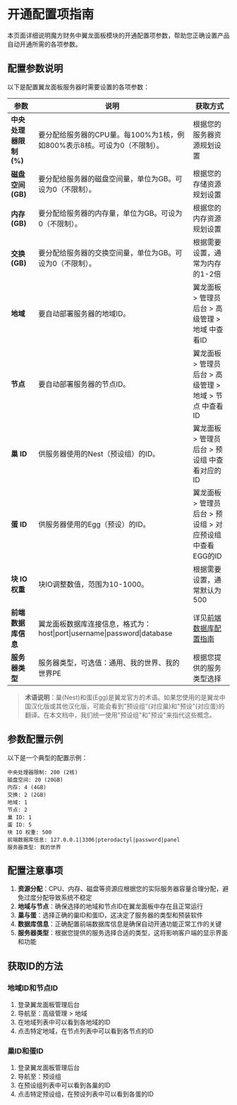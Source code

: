 # 开通配置项指南

本页面详细说明魔方财务中翼龙面板模块的开通配置项参数，帮助您正确设置产品自动开通所需的各项参数。

## 配置参数说明

以下是配置翼龙面板服务器时需要设置的各项参数：

| 参数 | 说明 | 获取方式 |
|------|------|---------|
| **中央处理器限制 (%)** | 要分配给服务器的CPU量。每100%为1核，例如800%表示8核。可设为0（不限制）。 | 根据您的服务器资源规划设置 |
| **磁盘空间 (GB)** | 要分配给服务器的磁盘空间量，单位为GB。可设为0（不限制）。 | 根据您的存储资源规划设置 |
| **内存 (GB)** | 要分配给服务器的内存量，单位为GB。可设为0（不限制）。 | 根据您的内存资源规划设置 |
| **交换 (GB)** | 要分配给服务器的交换空间量，单位为GB。可设为0（不限制）。 | 根据需要设置，通常为内存的1-2倍 |
| **地域** | 要自动部署服务器的地域ID。 | 翼龙面板 > 管理员后台 > 高级管理 > 地域 中查看ID |
| **节点** | 要自动部署服务器的节点ID。 | 翼龙面板 > 管理员后台 > 高级管理 > 地域 > 节点 中查看ID |
| **巢 ID** | 供服务器使用的Nest（预设组）的ID。 | 翼龙面板 > 管理员后台 > 预设组 中查看对应的ID |
| **蛋 ID** | 供服务器使用的Egg（预设）的ID。 | 翼龙面板 > 管理员后台 > 预设组 > 对应预设组 中查看EGG的ID |
| **块 IO 权重** | 块IO调整数值，范围为10-1000。 | 根据需要设置，通常默认为500 |
| **前端数据库信息** | 翼龙面板数据库连接信息，格式为：host\|port\|username\|password\|database | 详见[前端数据库配置指南](/pterodactyl-database) |
| **服务器类型** | 服务器类型，可选值：通用、我的世界、我的世界PE | 根据您提供的服务类型选择 |

> **术语说明**：巢(Nest)和蛋(Egg)是翼龙官方的术语。如果您使用的是翼龙中国汉化版或其他汉化版，可能会看到"预设组"(对应巢)和"预设"(对应蛋)的翻译。在本文档中，我们统一使用"预设组"和"预设"来指代这些概念。

## 参数配置示例

以下是一个典型的配置示例：

```
中央处理器限制: 200 (2核)
磁盘空间: 20 (20GB)
内存: 4 (4GB)
交换: 2 (2GB)
地域: 1
节点: 2
巢 ID: 1
蛋 ID: 5
块 IO 权重: 500
前端数据库信息: 127.0.0.1|3306|pterodactyl|password|panel
服务器类型: 我的世界
```

## 配置注意事项

1. **资源分配**：CPU、内存、磁盘等资源应根据您的实际服务器容量合理分配，避免过度分配导致系统不稳定
2. **地域与节点**：确保选择的地域和节点ID在翼龙面板中存在且正常运行
3. **巢与蛋**：选择正确的巢ID和蛋ID，这决定了服务器的类型和预装软件
4. **数据库信息**：正确配置前端数据库信息是确保自动开通功能正常工作的关键
5. **服务器类型**：根据您提供的服务选择合适的类型，这将影响客户端的显示界面和功能

## 获取ID的方法

### 地域ID和节点ID

1. 登录翼龙面板管理后台
2. 导航至：高级管理 > 地域
3. 在地域列表中可以看到各地域的ID
4. 点击特定地域，在节点列表中可以看到各节点的ID

### 巢ID和蛋ID

1. 登录翼龙面板管理后台
2. 导航至：预设组
3. 在预设组列表中可以看到各巢的ID
4. 点击特定预设组，在预设列表中可以看到各蛋的ID




